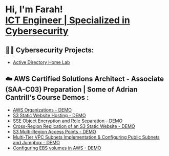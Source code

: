 <h1>Hi, I'm Farah! <br/><a href="https://www.linkedin.com/in/farah-jedidi-a423101b4/">ICT Engineer | Specialized in Cybersecurity</a></h1>

<h2>👨‍💻 Cybersecurity Projects:</h2>


  - [Active Directory Home Lab](https://github.com/farahjedidi/ActiveDirectoryLab)


<h2>☁️ AWS Certified Solutions Architect - Associate (SAA-C03) Preparation | Some of Adrian Cantrill's Course Demos :</h2>


  - [AWS Organizations - DEMO ](https://github.com/farahjedidi/AWSOrganizations)
  - [S3 Static Website Hosting - DEMO ](https://github.com/farahjedidi/S3StaticWebsiteHosting)
  - [SSE Object Encryption and Role Separation - DEMO ](https://github.com/farahjedidi/ObjectEncryptioANDRoleSeparation)
  - [Cross-Region Replication of an S3 Static Website - DEMO ](https://github.com/farahjedidi/CrossRegionReplication-S3StaticWebsite)
  - [S3 Multi-Region Access Points - DEMO ](https://github.com/farahjedidi/aws-s3-multi-region-access-point)
  - [Multi-Tier VPC Subnets Implementation & Configuring Public Subnets and Jumpbox - DEMO ](https://github.com/farahjedidi/multi-tier-vpc-subnets-implementation)
  - [Configuring EBS volumes in AWS - DEMO ]()
